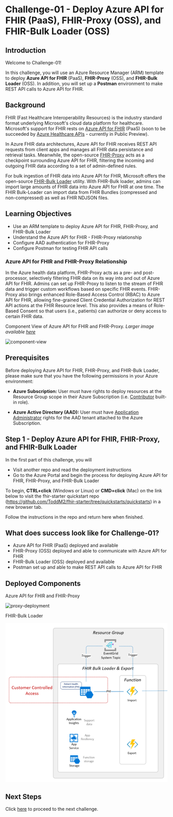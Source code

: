 # Challenge-01 - Deploy Azure API for FHIR (PaaS), FHIR-Proxy (OSS), and FHIR-Bulk Loader (OSS)

## Introduction

Welcome to Challenge-01!

In this challenge, you will use an Azure Resource Manager (ARM) template to deploy **Azure API for FHIR** (PaaS), **FHIR-Proxy** (OSS), and **FHIR-Bulk Loader** (OSS). In addition, you will set up a **Postman** environment to make REST API calls to Azure API for FHIR.

## Background
FHIR (Fast Healthcare Interoperability Resources) is the industry standard format underlying Microsoft's cloud data platform for healthcare. Microsoft's support for FHIR rests on [Azure API for FHIR](https://docs.microsoft.com/en-us/azure/healthcare-apis/azure-api-for-fhir/overview) (PaaS) (soon to be succeeded by [Azure Healthcare APIs](https://azure.microsoft.com/en-us/services/healthcare-apis/) - currently in Public Preview).

In Azure FHIR data architectures, Azure API for FHIR receives REST API requests from client apps and manages all FHIR data persistance and retrieval tasks. Meanwhile, the open-source [FHIR-Proxy](https://github.com/microsoft/fhir-proxy) acts as a checkpoint surrounding Azure API for FHIR, filtering the incoming and outgoing FHIR data according to a set of admin-defined rules.

For bulk ingestion of FHIR data into Azure API for FHIR, Microsoft offers the open-source [FHIR-Bulk Loader](https://github.com/microsoft/fhir-loader) utility. With FHIR-Bulk loader, admins can import large amounts of FHIR data into Azure API for FHIR at one time. The FHIR Bulk-Loader can import data from FHIR Bundles (compressed and non-compressed) as well as FHIR NDJSON files. 

## Learning Objectives 
+ Use an ARM template to deploy Azure API for FHIR, FHIR-Proxy, and FHIR-Bulk Loader
+ Understand the Azure API for FHIR - FHIR-Proxy relationship
+ Configure AAD authentication for FHIR-Proxy
+ Configure Postman for testing FHIR API calls

### Azure API for FHIR and FHIR-Proxy Relationship
In the Azure health data platform, FHIR-Proxy acts as a pre- and post- processor, selectively filtering FHIR data on its way into and out of Azure API for FHIR. Admins can set up FHIR-Proxy to listen to the stream of FHIR data and trigger custom workflows based on specific FHIR events. FHIR-Proxy also brings enhanced Role-Based Access Control (RBAC) to Azure API for FHIR, allowing fine-grained Client Credential Authorization for REST API actions at the FHIR Resource level. This also provides a means of Role-Based Consent so that users (i.e., patients) can authorize or deny access to certain FHIR data.

Component View of Azure API for FHIR and FHIR-Proxy.  _Larger image available [here](./media/component-view.png)_ 

![component-view](./media/component-view-small.png)


## Prerequisites 

Before deploying Azure API for FHIR, FHIR-Proxy, and FHIR-Bulk Loader, please make sure that you have the following permissions in your Azure environment:

+ **Azure Subscription:** User must have rights to deploy resources at the Resource Group scope in their Azure Subscription (i.e. [Contributor](https://docs.microsoft.com/en-us/azure/role-based-access-control/built-in-roles) built-in role).

+ **Azure Active Directory (AAD):** User must have [Application Administrator](https://docs.microsoft.com/en-us/azure/active-directory/roles/permissions-reference#application-administrator) rights for the AAD tenant attached to the Azure Subscription.


## Step 1 - Deploy Azure API for FHIR, FHIR-Proxy, and FHIR-Bulk Loader
In the first part of this challenge, you will
- Visit another repo and read the deployment instructions
- Go to the Azure Portal and begin the process for deploying Azure API for FHIR, FHIR-Proxy, and FHIR-Bulk Loader


To begin, **CTRL+click** (Windows or Linux) or **CMD+click** (Mac) on the link below to visit the fhir-starter quickstart repo (https://github.com/ToddM2/fhir-starter/tree/quickstarts/quickstarts) in a new browser tab.

Follow the instructions in the repo and return here when finished.

## What does success look like for Challenge-01?
+ Azure API for FHIR (PaaS) deployed and available
+ FHIR-Proxy (OSS) deployed and able to communicate with Azure API for FHIR
+ FHIR-Bulk Loader (OSS) deployed and available
+ Postman set up and able to make REST API calls to Azure API for FHIR


## Deployed Components 

Azure API for FHIR and FHIR-Proxy

![proxy-deployment](./media/proxy-deployment.png)

FHIR-Bulk Loader

![fhir-bulk](./media/install-components-small.png)


## Next Steps

Click [here](../Challenge-02/Readme.md) to proceed to the next challenge.
